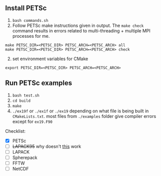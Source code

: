 ## Install PETSc
1. `bash commands.sh`
2. Follow PETSc make instructions given in output. The `make check` command results in errors related to multi-threading + multiple MPI processes for me.
```shell
make PETSC_DIR=<PETSC_DIR> PETSC_ARCH=<PETSC_ARCH> all
make PETSC_DIR=<PETSC_DIR> PETSC_ARCH=<PETSC_ARCH> check
```
2. set environment variables for CMake
```shell
export PETSC_DIR=<PETSC_DIR> PETSC_ARCH=<PETSC_ARCH>
```

## Run PETSc examples
1. `bash test.sh`
2. `cd build`
3. `make`
4. `./ex19f` or `./ex1f` or `./ex19` depending on what file is being built in `CMakeLists.txt`. most files from `./examples` folder give compiler errors except for `ex19.F90`


Checklist: 
- [X] PETSc
- [ ] ~~LAPACK95~~ why doesn't [this](https://github.com/steleman/fortran2018-examples/blob/b2c892a595d38aa2e317fb656754f7927df69246/array/CMakeLists.txt#L14) work
- [ ] LAPACK
- [ ] Spherepack
- [ ] FFTW
- [ ] NetCDF